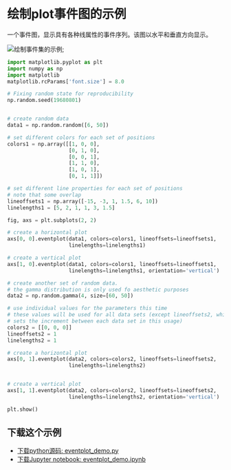 # 绘制plot事件图的示例

一个事件图，显示具有各种线属性的事件序列。该图以水平和垂直方向显示。

![绘制事件集的示例](https://matplotlib.org/_images/sphx_glr_eventplot_demo_001.png);

```python
import matplotlib.pyplot as plt
import numpy as np
import matplotlib
matplotlib.rcParams['font.size'] = 8.0

# Fixing random state for reproducibility
np.random.seed(19680801)


# create random data
data1 = np.random.random([6, 50])

# set different colors for each set of positions
colors1 = np.array([[1, 0, 0],
                    [0, 1, 0],
                    [0, 0, 1],
                    [1, 1, 0],
                    [1, 0, 1],
                    [0, 1, 1]])

# set different line properties for each set of positions
# note that some overlap
lineoffsets1 = np.array([-15, -3, 1, 1.5, 6, 10])
linelengths1 = [5, 2, 1, 1, 3, 1.5]

fig, axs = plt.subplots(2, 2)

# create a horizontal plot
axs[0, 0].eventplot(data1, colors=colors1, lineoffsets=lineoffsets1,
                    linelengths=linelengths1)

# create a vertical plot
axs[1, 0].eventplot(data1, colors=colors1, lineoffsets=lineoffsets1,
                    linelengths=linelengths1, orientation='vertical')

# create another set of random data.
# the gamma distribution is only used fo aesthetic purposes
data2 = np.random.gamma(4, size=[60, 50])

# use individual values for the parameters this time
# these values will be used for all data sets (except lineoffsets2, which
# sets the increment between each data set in this usage)
colors2 = [[0, 0, 0]]
lineoffsets2 = 1
linelengths2 = 1

# create a horizontal plot
axs[0, 1].eventplot(data2, colors=colors2, lineoffsets=lineoffsets2,
                    linelengths=linelengths2)


# create a vertical plot
axs[1, 1].eventplot(data2, colors=colors2, lineoffsets=lineoffsets2,
                    linelengths=linelengths2, orientation='vertical')

plt.show()
```

## 下载这个示例

- [下载python源码: eventplot_demo.py](https://matplotlib.org/_downloads/eventplot_demo.py)
- [下载Jupyter notebook: eventplot_demo.ipynb](https://matplotlib.org/_downloads/eventplot_demo.ipynb)